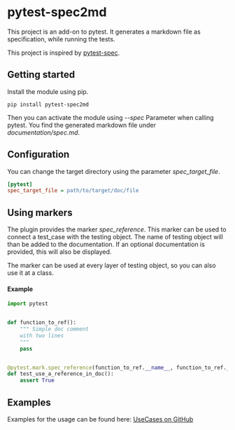 # pytest-spec2md

This project is an add-on to pytest. It generates a markdown file as specification, while running the tests.

This project is inspired by [pytest-spec](https://github.com/pchomik/pytest-spec).

## Getting started

Install the module using pip.

```
pip install pytest-spec2md
```

Then you can activate the module using *--spec* Parameter when calling pytest. You find the generated markdown file
under *documentation/spec.md*.

## Configuration

You can change the target directory using the parameter *spec_target_file*.

```ini
[pytest]
spec_target_file = path/to/target/doc/file
```

## Using markers

The plugin provides the marker *spec_reference*. This marker can be used to connect a test_case with the testing object.
The name of testing object will than be added to the documentation. If an optional documentation is provided, this will
also be displayed.

The marker can be used at every layer of testing object, so you can also use it at a class.

#### Example

```python
import pytest


def function_to_ref():
    """ Simple doc comment
    with two lines
    """
    pass


@pytest.mark.spec_reference(function_to_ref.__name__, function_to_ref.__doc__)
def test_use_a_reference_in_doc():
    assert True
```

## Examples

Examples for the usage can be found here:
[UseCases on GitHub](https://github.com/mh7d/pytest-spec2md/tree/main/pytester_cases)
